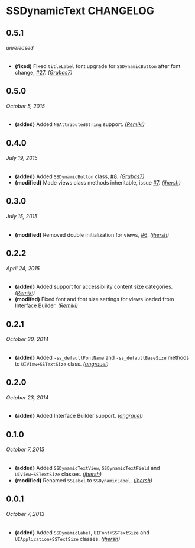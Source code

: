 # SSDynamicText CHANGELOG

## 0.5.1
###### unreleased

- **(fixed)** Fixed `titleLabel` font upgrade for `SSDynamicButton` after font change, [#27](https://github.com/splinesoft/SSDynamicText/issues/8). _([Grubas7](https://github.com/Grubas7))_

## 0.5.0
###### October 5, 2015

- **(added)** Added `NSAttributedString` support. _([Remiki](https://github.com/Remki))_

## 0.4.0
###### July 19, 2015

- **(added)** Added `SSDynamicButton` class, [#8](https://github.com/splinesoft/SSDynamicText/issues/8). _([Grubas7](https://github.com/Grubas7))_
- **(modified)** Made views class methods inheritable, issue [#7](https://github.com/splinesoft/SSDynamicText/issues/7). _([jhersh](https://github.com/jhersh))_

## 0.3.0
###### July 15, 2015

- **(modified)** Removed double initialization for views, [#6](https://github.com/splinesoft/SSDynamicText/issues/6). _([jhersh](https://github.com/jhersh))_

## 0.2.2
###### April 24, 2015

- **(added)** Added support for accessibility content size categories. _([Remiki](https://github.com/Remki))_
- **(modifed)** Fixed font and font size settings for views loaded from Interface Builder. _([Remiki](https://github.com/Remki))_

## 0.2.1
###### October 30, 2014

- **(added)** Added `-ss_defaultFontName` and `-ss_defaultBaseSize` methods to `UIView+SSTextSize` class. _([angrauel](https://github.com/angrauel))_

## 0.2.0
###### October 23, 2014

- **(added)** Added Interface Builder support. _([angrauel](https://github.com/angrauel))_

## 0.1.0
###### October 7, 2013

- **(added)** Added `SSDynamicTextView`,  `SSDynamicTextField` and `UIView+SSTextSize` classes. _([jhersh](https://github.com/jhersh))_
- **(modified)** Renamed `SSLabel` to `SSDynamicLabel`. _([jhersh](https://github.com/jhersh))_

## 0.0.1
###### October 7, 2013

- **(added)** Added `SSDynamicLabel`, `UIFont+SSTextSize` and `UIApplication+SSTextSize` classes. _([jhersh](https://github.com/jhersh))_
